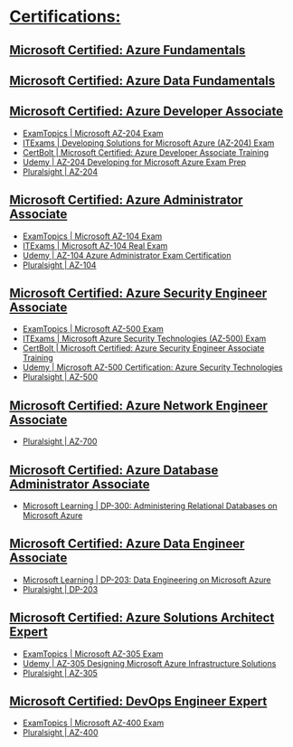 
# [Certifications:](https://docs.microsoft.com/en-us/learn/certifications/browse/?term=azure&resource_type=certification)

## [Microsoft Certified: Azure Fundamentals](https://docs.microsoft.com/en-us/learn/certifications/azure-fundamentals)
##
## [Microsoft Certified: Azure Data Fundamentals](https://docs.microsoft.com/en-us/learn/certifications/azure-data-fundamentals)
##
## [Microsoft Certified: Azure Developer Associate](https://docs.microsoft.com/en-us/learn/certifications/azure-developer)
- [ExamTopics | Microsoft AZ-204 Exam](https://www.examtopics.com/exams/microsoft/az-204/)
- [ITExams | Developing Solutions for Microsoft Azure (AZ-204) Exam](https://www.itexams.com/info/AZ-204)
- [CertBolt | Microsoft Certified: Azure Developer Associate Training](https://www.certbolt.com/microsoft-certified-azure-developer-associate-exam-dumps)
- [Udemy | AZ-204 Developing for Microsoft Azure Exam Prep](https://www.udemy.com/course/70532-azure/)
- [Pluralsight | AZ-204](https://www.pluralsight.com/search?q=AZ-204&categories=all)
##
## [Microsoft Certified: Azure Administrator Associate](https://docs.microsoft.com/en-us/learn/certifications/azure-administrator)
- [ExamTopics | Microsoft AZ-104 Exam](https://www.examtopics.com/exams/microsoft/az-104/)
- [ITExams | Microsoft AZ-104 Real Exam](https://www.itexams.com/info/AZ-104)
- [Udemy | AZ-104 Azure Administrator Exam Certification](https://www.udemy.com/course/70533-azure/)
- [Pluralsight | AZ-104](https://www.pluralsight.com/search?q=AZ-104&categories=all)
##
## [Microsoft Certified: Azure Security Engineer Associate](https://docs.microsoft.com/en-us/learn/certifications/azure-security-engineer) 
- [ExamTopics | Microsoft AZ-500 Exam](https://www.examtopics.com/exams/microsoft/az-500/)
- [ITExams | Microsoft Azure Security Technologies (AZ-500) Exam](https://www.itexams.com/info/AZ-500)
- [CertBolt | Microsoft Certified: Azure Security Engineer Associate Training](https://www.certbolt.com/microsoft-certified-azure-security-engineer-associate-exam-dumps)
- [Udemy | Microsoft AZ-500 Certification: Azure Security Technologies](https://www.udemy.com/course/az-500-course/)
- [Pluralsight | AZ-500](https://www.pluralsight.com/search?q=AZ-500&categories=all)
##
## [Microsoft Certified: Azure Network Engineer Associate](https://docs.microsoft.com/en-us/learn/certifications/azure-network-engineer-associate)
- [Pluralsight | AZ-700](https://www.pluralsight.com/search?q=AZ-700&categories=all)
##
## [Microsoft Certified: Azure Database Administrator Associate](https://docs.microsoft.com/en-us/learn/certifications/azure-database-administrator-associate)
- [Microsoft Learning | DP-300: Administering Relational Databases on Microsoft Azure](https://microsoftlearning.github.io/DP-300T00-Administering-Relational-Databases-on-Azure/)
##
## [Microsoft Certified: Azure Data Engineer Associate](https://docs.microsoft.com/en-us/learn/certifications/azure-data-engineer)
- [Microsoft Learning | DP-203: Data Engineering on Microsoft Azure](https://github.com/MicrosoftLearning/DP-203-Data-Engineer)
- [Pluralsight | DP-203](https://www.pluralsight.com/search?q=DP-203&categories=all)
##
## [Microsoft Certified: Azure Solutions Architect Expert](https://docs.microsoft.com/en-us/learn/certifications/azure-solutions-architect)
- [ExamTopics | Microsoft AZ-305 Exam](https://www.examtopics.com/exams/microsoft/az-305/)
- [Udemy | AZ-305 Designing Microsoft Azure Infrastructure Solutions](https://www.udemy.com/course/az301-azure/)
- [Pluralsight | AZ-305](https://www.pluralsight.com/search?q=AZ-305&categories=all)
##
## [Microsoft Certified: DevOps Engineer Expert](https://docs.microsoft.com/en-us/learn/certifications/devops-engineer)
- [ExamTopics | Microsoft AZ-400 Exam](https://www.examtopics.com/exams/microsoft/az-400/)
- [Pluralsight | AZ-400](https://www.pluralsight.com/search?q=AZ-400&categories=all)

